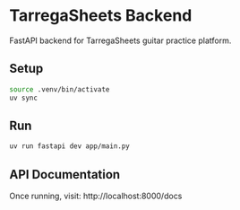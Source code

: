 # TarregaSheets Backend

FastAPI backend for TarregaSheets guitar practice platform.

## Setup

```bash
source .venv/bin/activate
uv sync
```

## Run

```bash
uv run fastapi dev app/main.py
```

## API Documentation

Once running, visit: http://localhost:8000/docs
